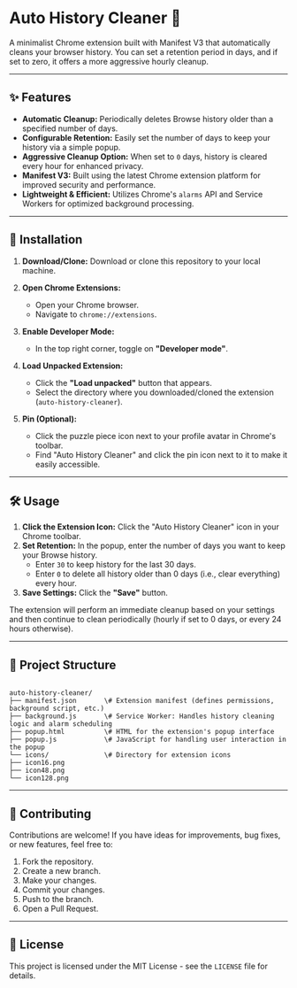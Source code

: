 # Auto History Cleaner 🧹

A minimalist Chrome extension built with Manifest V3 that automatically cleans your browser history. You can set a retention period in days, and if set to zero, it offers a more aggressive hourly cleanup.

---

## ✨ Features

* **Automatic Cleanup:** Periodically deletes Browse history older than a specified number of days.
* **Configurable Retention:** Easily set the number of days to keep your history via a simple popup.
* **Aggressive Cleanup Option:** When set to `0` days, history is cleared every hour for enhanced privacy.
* **Manifest V3:** Built using the latest Chrome extension platform for improved security and performance.
* **Lightweight & Efficient:** Utilizes Chrome's `alarms` API and Service Workers for optimized background processing.

---

## 🚀 Installation

1.  **Download/Clone:** Download or clone this repository to your local machine.

2.  **Open Chrome Extensions:**
    * Open your Chrome browser.
    * Navigate to `chrome://extensions`.

3.  **Enable Developer Mode:**
    * In the top right corner, toggle on **"Developer mode"**.

4.  **Load Unpacked Extension:**
    * Click the **"Load unpacked"** button that appears.
    * Select the directory where you downloaded/cloned the extension (`auto-history-cleaner`).

5.  **Pin (Optional):**
    * Click the puzzle piece icon next to your profile avatar in Chrome's toolbar.
    * Find "Auto History Cleaner" and click the pin icon next to it to make it easily accessible.

---

## 🛠️ Usage

1.  **Click the Extension Icon:** Click the "Auto History Cleaner" icon in your Chrome toolbar.
2.  **Set Retention:** In the popup, enter the number of days you want to keep your Browse history.
    * Enter `30` to keep history for the last 30 days.
    * Enter `0` to delete all history older than 0 days (i.e., clear everything) every hour.
3.  **Save Settings:** Click the **"Save"** button.

The extension will perform an immediate cleanup based on your settings and then continue to clean periodically (hourly if set to 0 days, or every 24 hours otherwise).

---

## 📁 Project Structure

````

auto-history-cleaner/
├── manifest.json       \# Extension manifest (defines permissions, background script, etc.)
├── background.js       \# Service Worker: Handles history cleaning logic and alarm scheduling
├── popup.html          \# HTML for the extension's popup interface
├── popup.js            \# JavaScript for handling user interaction in the popup
└── icons/              \# Directory for extension icons
├── icon16.png
├── icon48.png
└── icon128.png
````

---

## 🤝 Contributing

Contributions are welcome! If you have ideas for improvements, bug fixes, or new features, feel free to:

1.  Fork the repository.
2.  Create a new branch.
3.  Make your changes.
4.  Commit your changes.
5.  Push to the branch.
6.  Open a Pull Request.

---

## 📄 License

This project is licensed under the MIT License - see the `LICENSE` file for details.

